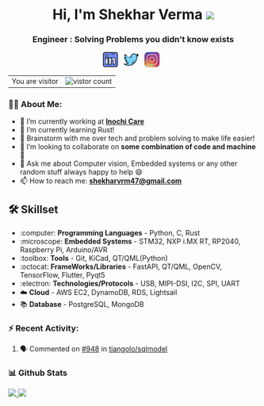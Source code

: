<!-- Heading -->
<h1 align="center">Hi, I'm Shekhar Verma <img src="https://media.giphy.com/media/hvRJCLFzcasrR4ia7z/giphy.gif" width="25px"> </h1>
<h3 align="center">Engineer : Solving Problems you didn't know exists </h3>

<!-- Badges -->
<!-- <p align='center'>
<a href="https://visitor-badge.glitch.me/badge?page_id=shekhuverma.shekhuverma"> <img  src="https://visitor-badge.glitch.me/badge?page_id=shekhuverma.shekhuverma"> </a>
<a href="https://github.com/shekhuverma/shekhuverma" target="_blank"><img alt="GitHub hits" src="https://img.shields.io/github/last-commit/shekhuverma/shekhuverma?label=profile%20updated&style=flat-square"></a>
<a href="https://badges.frapsoft.com/os/v2/open-source.svg?v=103" target="_blank"><img alt="GitHub hits" src="https://badges.frapsoft.com/os/v2/open-source.svg?v=103"></a>
<a href="https://img.shields.io/badge/PRs-welcome-brightgreen.svg?style=flat&logo=github" target="_blank"><img alt="GitHub hits" src="https://img.shields.io/badge/PRs-welcome-brightgreen.svg?style=flat&logo=github"></a>
</p> -->

<!-- Connect icons -->
<p align='center'>
<a href="https://www.linkedin.com/in/shekhar-verma-626887137" target="_blank"><img height="30" src="https://raw.githubusercontent.com/shekhuverma/shekhuverma/master/Assets/linkedin.png"></a>&nbsp;&nbsp;
<a href="https://twitter.com/shekhu_verma" target="_blank"><img height="30" src="https://raw.githubusercontent.com/shekhuverma/shekhuverma/master/Assets/twitter.png"></a>&nbsp;&nbsp;
<a href="https://www.instagram.com/shekhuverma_" target="_blank"><img height="30" src="https://raw.githubusercontent.com/shekhuverma/shekhuverma/master/Assets/instagram.png"></a>&nbsp;&nbsp;
</p>

<!-- Badges -->
<!-- <p>
<a href="https://visitor-badge.glitch.me/badge?page_id=shekhuverma.shekhuverma"> <img  src="https://visitor-badge.glitch.me/badge?page_id=shekhuverma.shekhuverma"> </a>
</p>
 -->
<table>
  <tr>
    <td>You are visitor</td>
    <td><img src="https://profile-counter.glitch.me/shekhuverma/count.svg" alt="vistor count" height="25" /></td>
  </tr>
</table>

<!-- About me -->
### :scientist: About Me:
- 🔭 I’m currently working at **[Inochi Care]**
- 🌱 I’m currently learning Rust!
- 💬 Brainstorm with me over tech and problem solving to make life easier!
- 👯 I’m looking to collaborate on **some combination of code and machine** :robot:
- 💬 Ask me about Computer vision, Embedded systems or any other random stuff always happy to help :smile:
- 📫 How to reach me: **shekharvrm47@gmail.com**
<!-- - 📝 Checkout my **[Resume]** -->
<!-- - 🤔 I’m looking for help with -->
<!-- - ⚡ Fun fact: -->
<!-- - 🤔 I’m looking for help with Statistics -->


<!-- ### :computer: Languages and Tools:
<p align="left"> <a href="https://www.arduino.cc/" target="_blank"> <img src="https://cdn.worldvectorlogo.com/logos/arduino-1.svg" alt="arduino" width="40" height="40"/></a>
  <a href="https://www.st.com/en/microcontrollers-microprocessors/stm32-32-bit-arm-cortex-mcus.html" target="_blank"> <img src="https://cdn.worldvectorlogo.com/logos/st-microelectronics-1.svg" alt="arduino" width="40" height="40"/> </a> 
 <a href="https://www.cprogramming.com/" target="_blank"> <img src="https://raw.githubusercontent.com/devicons/devicon/master/icons/c/c-original.svg" alt="c" width="40" height="40"/> </a> <a href="https://git-scm.com/" target="_blank"> <img src="https://www.vectorlogo.zone/logos/git-scm/git-scm-icon.svg" alt="git" width="40" height="40"/> </a> <a href="https://www.linux.org/" target="_blank"> <img src="https://raw.githubusercontent.com/devicons/devicon/master/icons/linux/linux-original.svg" alt="linux" width="40" height="40"/> </a> <a href="https://opencv.org/" target="_blank"> <img src="https://www.vectorlogo.zone/logos/opencv/opencv-icon.svg" alt="opencv" width="40" height="40"/> </a> <a href="https://www.python.org" target="_blank"> <img src="https://raw.githubusercontent.com/devicons/devicon/master/icons/python/python-original.svg" alt="python" width="40" height="40"/> </a> <a href="https://www.tensorflow.org" target="_blank"> <img src="https://www.vectorlogo.zone/logos/tensorflow/tensorflow-icon.svg" alt="tensorflow" width="40" height="40"/> </a> </p>
 -->

## :hammer_and_wrench: Skillset

<ul>
<li> :computer: <b>Programming Languages</b> -  Python, C, Rust </li>
<li> :microscope: <b>Embedded Systems</b> -  STM32, NXP i.MX RT, RP2040, Raspberry Pi, Arduino/AVR </li>
<li> :toolbox: <b>Tools</b> -  Git, KiCad, QT/QML(Python)</li>
<li> :octocat: <b>FrameWorks/Libraries</b> -  FastAPI, QT/QML, OpenCV, TensorFlow, Flutter, Pyqt5 </li>
<li> :electron: <b>Technologies/Protocols</b> -  USB, MIPI-DSI, I2C, SPI, UART</li>
<li> ☁️ <b>Cloud</b> - AWS EC2, DynamoDB, RDS, Lightsail
<li> 📚 <b> Database</b> - PostgreSQL, MongoDB</li>
</ul>

### :zap: Recent Activity:

<!--START_SECTION:activity-->
1. 🗣 Commented on [#948](https://github.com/tiangolo/sqlmodel/issues/948#issuecomment-2151922747) in [tiangolo/sqlmodel](https://github.com/tiangolo/sqlmodel)
<!--END_SECTION:activity-->


### 📊 Github Stats
<a href='https://github.com/shekhuverma/github-stats-transparent'>
  
  <img height="180em" src="https://github-readme-stats.vercel.app/api?username=shekhuverma&show_icons=true&hide_border=true&&count_private=true&include_all_commits=true" />
  <img height="180em" src="https://github-readme-stats.vercel.app/api/top-langs/?username=shekhuverma&exclude_repo=KNN-Image-Classification,shekhuverma.github.io&show_icons=true&hide_border=true&layout=compact&langs_count=8"/>

</a>

<!-- Links-->
[email]: shekharvrm47@gmail.com
[twitter]: https://twitter.com/shekhu_verma
[instagram]: https://www.instagram.com/shekhuverma_
[linkedin]: https://www.linkedin.com/in/shekhar-verma-626887137
[Inochi Care]:https://www.inochihealthcare.com
[Resume]:https://drive.google.com/file/d/1lnMaPUNsXND_BFSwy26WZ-SjUK_VCZs6/view
